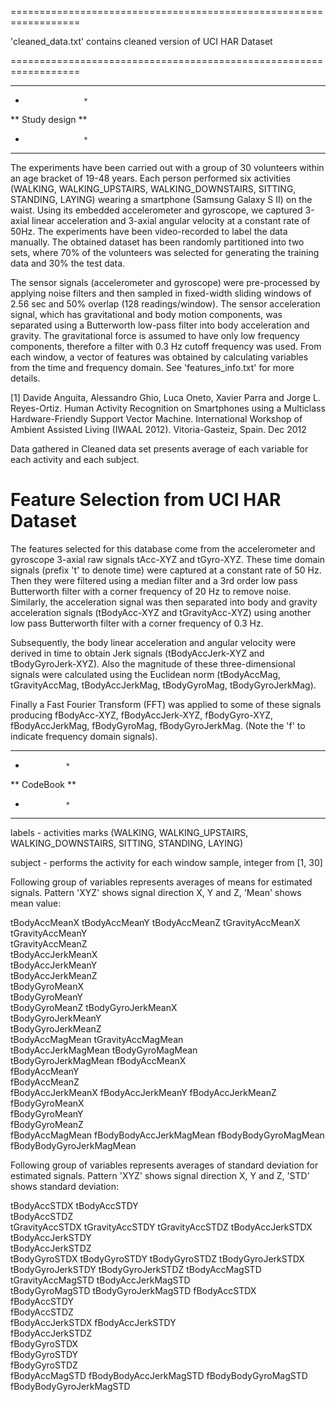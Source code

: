 ==================================================================

'cleaned_data.txt' contains cleaned version of UCI HAR Dataset

==================================================================

********************
*                  *
**  Study design  **
*                  *
********************

The experiments have been carried out with a group of 30 volunteers within an age bracket of 19-48 years. Each person performed six activities (WALKING, WALKING_UPSTAIRS, WALKING_DOWNSTAIRS, SITTING, STANDING, LAYING) wearing a smartphone (Samsung Galaxy S II) on the waist. Using its embedded accelerometer and gyroscope, we captured 3-axial linear acceleration and 3-axial angular velocity at a constant rate of 50Hz. The experiments have been video-recorded to label the data manually. The obtained dataset has been randomly partitioned into two sets, where 70% of the volunteers was selected for generating the training data and 30% the test data. 

The sensor signals (accelerometer and gyroscope) were pre-processed by applying noise filters and then sampled in fixed-width sliding windows of 2.56 sec and 50% overlap (128 readings/window). The sensor acceleration signal, which has gravitational and body motion components, was separated using a Butterworth low-pass filter into body acceleration and gravity. The gravitational force is assumed to have only low frequency components, therefore a filter with 0.3 Hz cutoff frequency was used. From each window, a vector of features was obtained by calculating variables from the time and frequency domain. See 'features_info.txt' for more details. 

[1] Davide Anguita, Alessandro Ghio, Luca Oneto, Xavier Parra and Jorge L. Reyes-Ortiz. Human Activity Recognition on Smartphones using a Multiclass Hardware-Friendly Support Vector Machine. International Workshop of Ambient Assisted Living (IWAAL 2012). Vitoria-Gasteiz, Spain. Dec 2012

Data gathered in Cleaned data set presents average of each variable for each activity and each subject.

Feature Selection from UCI HAR Dataset
======================================

The features selected for this database come from the accelerometer and gyroscope 3-axial raw signals tAcc-XYZ and tGyro-XYZ. These time domain signals (prefix 't' to denote time) were captured at a constant rate of 50 Hz. Then they were filtered using a median filter and a 3rd order low pass Butterworth filter with a corner frequency of 20 Hz to remove noise. Similarly, the acceleration signal was then separated into body and gravity acceleration signals (tBodyAcc-XYZ and tGravityAcc-XYZ) using another low pass Butterworth filter with a corner frequency of 0.3 Hz. 

Subsequently, the body linear acceleration and angular velocity were derived in time to obtain Jerk signals (tBodyAccJerk-XYZ and tBodyGyroJerk-XYZ). Also the magnitude of these three-dimensional signals were calculated using the Euclidean norm (tBodyAccMag, tGravityAccMag, tBodyAccJerkMag, tBodyGyroMag, tBodyGyroJerkMag). 

Finally a Fast Fourier Transform (FFT) was applied to some of these signals producing fBodyAcc-XYZ, fBodyAccJerk-XYZ, fBodyGyro-XYZ, fBodyAccJerkMag, fBodyGyroMag, fBodyGyroJerkMag. (Note the 'f' to indicate frequency domain signals).

****************
*              *
**  CodeBook  **
*              *
****************
labels	- activities marks (WALKING, WALKING_UPSTAIRS, WALKING_DOWNSTAIRS, SITTING, STANDING, LAYING)

subject - performs the activity for each window sample, integer from [1, 30]

Following group of variables represents averages of means for estimated signals. Pattern 'XYZ' shows signal direction X, Y and Z, 'Mean' shows mean value:

tBodyAccMeanX
tBodyAccMeanY
tBodyAccMeanZ
tGravityAccMeanX
tGravityAccMeanY	
tGravityAccMeanZ	
tBodyAccJerkMeanX	
tBodyAccJerkMeanY	
tBodyAccJerkMeanZ	
tBodyGyroMeanX	
tBodyGyroMeanY	
tBodyGyroMeanZ
tBodyGyroJerkMeanX	
tBodyGyroJerkMeanY	
tBodyGyroJerkMeanZ	
tBodyAccMagMean	
tGravityAccMagMean	
tBodyAccJerkMagMean	
tBodyGyroMagMean	
tBodyGyroJerkMagMean
fBodyAccMeanX	
fBodyAccMeanY	
fBodyAccMeanZ	
fBodyAccJerkMeanX
fBodyAccJerkMeanY
fBodyAccJerkMeanZ	
fBodyGyroMeanX	
fBodyGyroMeanY	
fBodyGyroMeanZ	
fBodyAccMagMean	
fBodyBodyAccJerkMagMean	
fBodyBodyGyroMagMean	
fBodyBodyGyroJerkMagMean

Following group of variables represents averages of standard deviation for estimated signals. Pattern 'XYZ' shows signal direction X, Y and Z, 'STD' shows standard deviation:

tBodyAccSTDX
tBodyAccSTDY	
tBodyAccSTDZ	
tGravityAccSTDX	
tGravityAccSTDY	
tGravityAccSTDZ
tBodyAccJerkSTDX
tBodyAccJerkSTDY	
tBodyAccJerkSTDZ	
tBodyGyroSTDX
tBodyGyroSTDY
tBodyGyroSTDZ
tBodyGyroJerkSTDX
tBodyGyroJerkSTDY
tBodyGyroJerkSTDZ
tBodyAccMagSTD
tGravityAccMagSTD
tBodyAccJerkMagSTD	
tBodyGyroMagSTD	
tBodyGyroJerkMagSTD	
fBodyAccSTDX	
fBodyAccSTDY	
fBodyAccSTDZ	
fBodyAccJerkSTDX
fBodyAccJerkSTDY	
fBodyAccJerkSTDZ	
fBodyGyroSTDX	
fBodyGyroSTDY	
fBodyGyroSTDZ	
fBodyAccMagSTD
fBodyBodyAccJerkMagSTD
fBodyBodyGyroMagSTD	
fBodyBodyGyroJerkMagSTD

